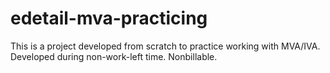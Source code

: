 # edetail-mva-practicing

This is a project developed from scratch to practice working with MVA/IVA. 
Developed during non-work-left time. Nonbillable.
